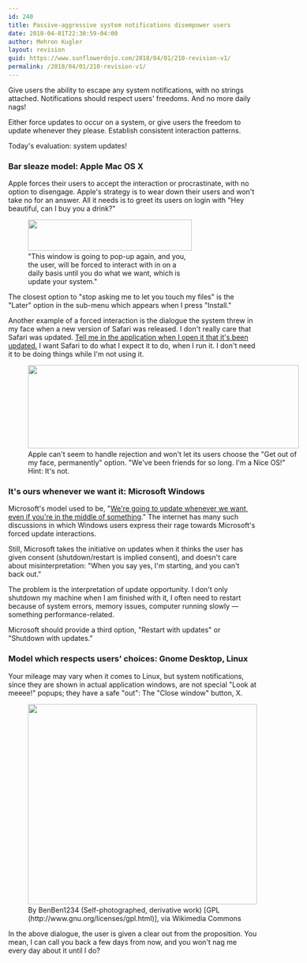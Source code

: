 ```yaml
---
id: 240
title: Passive-aggressive system notifications disempower users
date: 2018-04-01T22:30:59-04:00
author: Mehron Kugler
layout: revision
guid: https://www.sunflowerdojo.com/2018/04/01/210-revision-v1/
permalink: /2018/04/01/210-revision-v1/
---
```

Give users the ability to escape any system notifications, with no strings attached. Notifications should respect users' freedoms. And no more daily nags!

<!--more-->

Either force updates to occur on a system, or give users the freedom to update whenever they please. Establish consistent interaction patterns.

Today's evaluation: system updates!

### Bar sleaze model: Apple Mac OS X

Apple forces their users to accept the interaction or procrastinate, with no option to disengage. Apple's strategy is to wear down their users and won't take no for an answer. All it needs is to greet its users on login with "Hey beautiful, can I buy you a drink?"

<figure id="attachment_211" aria-describedby="caption-attachment-211" style="width: 332px" class="wp-caption aligncenter"><img loading="lazy" class=" wp-image-211" src="/wp-content/uploads/2018/04/nagware1.png" alt="" width="332" height="63" srcset="/wp-content/uploads/2018/04/nagware1.png 696w, /wp-content/uploads/2018/04/nagware1-300x57.png 300w" sizes="(max-width: 332px) 100vw, 332px" /><figcaption id="caption-attachment-211" class="wp-caption-text">"This window is going to pop-up again, and you, the user, will be forced to interact with in on a daily basis until you do what we want, which is update your system."</figcaption></figure>

The closest option to "stop asking me to let you touch my files" is the "Later" option in the sub-menu which appears when I press "Install."

Another example of a forced interaction is the dialogue the system threw in my face when a new version of Safari was released. I don't really care that Safari was updated. <span style="text-decoration: underline;">Tell me in the application when I open it that it's been updated.</span> I want Safari to do what I expect it to do, when I run it. I don't need it to be doing things while I'm not using it.

<figure id="attachment_212" aria-describedby="caption-attachment-212" style="width: 549px" class="wp-caption aligncenter"><img loading="lazy" class="size-full wp-image-212" src="/wp-content/uploads/2018/04/nagware2_system_ads.jpeg" alt="" width="549" height="169" srcset="/wp-content/uploads/2018/04/nagware2_system_ads.jpeg 549w, /wp-content/uploads/2018/04/nagware2_system_ads-300x92.jpeg 300w" sizes="(max-width: 549px) 100vw, 549px" /><figcaption id="caption-attachment-212" class="wp-caption-text">Apple can't seem to handle rejection and won't let its users choose the "Get out of my face, permanently" option. "We've been friends for so long. I'm a Nice OS!" Hint: It's not.</figcaption></figure>

### It's ours whenever we want it: Microsoft Windows

Microsoft's model used to be, "<a href="https://www.cnet.com/news/microsoft-forced-windows-update-auto-restart-snooze-indefinitely-windows-10/" target="_blank" rel="noopener">We're going to update whenever we want, even if you're in the middle of something</a>." The internet has many such discussions in which Windows users express their rage towards Microsoft's forced update interactions.

Still, Microsoft takes the initiative on updates when it thinks the user has given consent (shutdown/restart is implied consent), and doesn't care about misinterpretation: "When you say yes, I'm starting, and you can't back out."

The problem is the interpretation of update opportunity. I don't only shutdown my machine when I am finished with it, I often need to restart because of system errors, memory issues, computer running slowly &mdash; something performance-related.

Microsoft should provide a third option, "Restart with updates" or "Shutdown with updates."

### Model which respects users' choices: Gnome Desktop, Linux

Your mileage may vary when it comes to Linux, but system notifications, since they are shown in actual application windows, are not special "Look at meeee!" popups; they have a safe "out": The "Close window" button, X.

<figure id="attachment_213" aria-describedby="caption-attachment-213" style="width: 464px" class="wp-caption aligncenter"><img loading="lazy" class=" wp-image-213" src="/wp-content/uploads/2018/04/ubuntu_updater.jpg" alt="" width="464" height="406" srcset="/wp-content/uploads/2018/04/ubuntu_updater.jpg 606w, /wp-content/uploads/2018/04/ubuntu_updater-300x262.jpg 300w" sizes="(max-width: 464px) 100vw, 464px" /><figcaption id="caption-attachment-213" class="wp-caption-text">By BenBen1234 (Self-photographed, derivative work) [GPL (http://www.gnu.org/licenses/gpl.html)], via Wikimedia Commons</figcaption></figure>In the above dialogue, the user is given a clear out from the proposition. You mean, I can call you back a few days from now, and you won't nag me every day about it until I do?

&nbsp;
